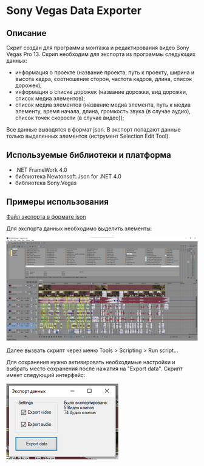 # Sony Vegas Data Exporter
## Описание
Скрит создан для программы монтажа и редактирования видео Sony Vegas Pro 13. Скрип необходим для экспорта из программы следующих данных:
- информация о проекте (название проекта, путь к проекту, ширина и высота кадра, соотношение сторон, частота кадров, длина, список дорожек);
- информация о списке дорожек (название дорожки, вид дорожки, список медиа элементов);
- список медиа элементов (название медиа элемента, путь к медиа элементу, время начала, длина, громкость звука (в случае аудио), список точек скорости (в случае видео));

Все данные выводятся в формат json. В экспорт попадают данные только выделенных элементов (иструмент Selection Edit Tool).

## Используемые библиотеки и платформа
- .NET FrameWork 4.0
- библиотека Newtonsoft.Json for .NET 4.0 
- библиотека Sony.Vegas

## Примеры использования
[Файл экспорта в формате json](/example/vegasData.json)

Для экспорта данных необходимо выделить элементы:

![выбор элементов](/example/elements_selection.png)

Далее вызвать скрипт через меню Tools > Scripting > Run script...

Для сохранения нужно активировать необходимые настройки и выбрать место сохранения после нажатия на "Export data". Скрипт имеет следующий интерфейс:

![выбор элементов](/example/script_ui.png)


